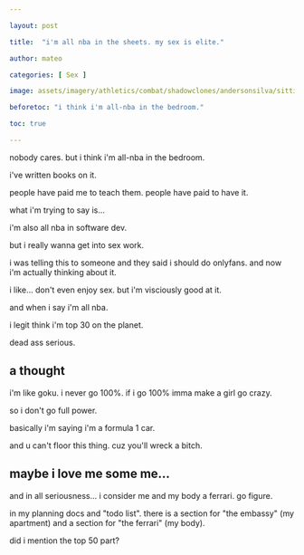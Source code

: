 ```yaml
---

layout: post

title:  "i'm all nba in the sheets. my sex is elite."

author: mateo

categories: [ Sex ]

image: assets/imagery/athletics/combat/shadowclones/andersonsilva/sitting.jpg

beforetoc: "i think i'm all-nba in the bedroom."

toc: true

---
```


nobody cares. but i think i'm all-nba in the bedroom.

i've written books on it.

people have paid me to teach them. people have paid to have it.

what i'm trying to say is...

i'm also all nba in software dev.

but i really wanna get into sex work.

i was telling this to someone and they said i should do onlyfans. and now i'm actually thinking about it.

i like... don't even enjoy sex. but i'm visciously good at it.

and when i say i'm all nba.

i legit think i'm top 30 on the planet.

dead ass serious.

## a thought

i'm like goku. i never go 100%. if i go 100% imma make a girl go crazy.

so i don't go full power.

basically i'm saying i'm a formula 1 car.

and u can't floor this thing. cuz you'll wreck a bitch.

## maybe i love me some me...

and in all seriousness... i consider me and my body a ferrari. go figure.

in my planning docs and "todo list". there is a section for "the embassy" (my apartment) and a section for "the ferrari" (my body).

did i mention the top 50 part?